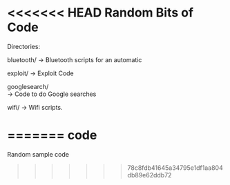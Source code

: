 <<<<<<< HEAD
Random Bits of Code
===================

Directories:

bluetooth/
  -> Bluetooth scripts for an automatic 

exploit/
  -> Exploit Code

googlesearch/  
  -> Code to do Google searches

wifi/
  -> Wifi scripts.

=======
code
====

Random sample code
>>>>>>> 78c8fdb41645a34795e1df1aa804db89e62ddb72
